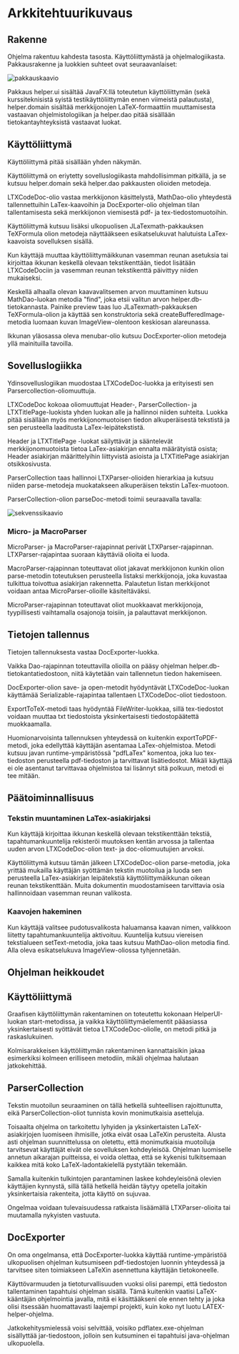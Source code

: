 # Arkkitehtuurikuvaus

## Rakenne
Ohjelma rakentuu kahdesta tasosta. Käyttöliittymästä ja ohjelmalogiikasta. Pakkausrakenne ja luokkien suhteet ovat seuraavanlaiset:

![pakkauskaavio](https://github.com/alekmus/LaTex-Helper/blob/master/dokumentointi/packagediagram.png)

 Pakkaus helper.ui sisältää JavaFX:llä toteutetun käyttöliittymän (sekä kurssiteknisistä syistä testikäyttöliittymän ennen viimeistä palautusta), helper.domain sisältää merkkijonojen LaTeX-formaattiin muuttamisesta vastaavan ohjelmistologiikan ja helper.dao pitää sisällään tietokantayhteyksistä vastaavat luokat.

## Käyttöliittymä
Käyttöliittymä pitää sisällään yhden näkymän.

Käyttöliittymä on eriytetty sovelluslogiikasta mahdollisimman pitkällä, ja se kutsuu helper.domain sekä helper.dao pakkausten olioiden metodeja.

LTXCodeDoc-olio vastaa merkkijonon käsittelystä, MathDao-olio yhteydestä tallennettuihin LaTex-kaavoihin ja DocExporter-olio ohjelman tilan tallentamisesta sekä merkkijonon viemisestä pdf- ja tex-tiedostomuotoihin.

Käyttöliittymä kutsuu lisäksi ulkopuolisen JLaTexmath-pakkauksen TeXFormula olion metodeja näyttääkseen esikatselukuvat halutuista LaTex-kaavoista sovelluksen sisällä.

Kun käyttäjä muuttaa käyttöliittymäikkunan vasemman reunan asetuksia tai kirjoittaa ikkunan keskellä olevaan tekstikenttään, tiedot lisätään LTXCodeDociin ja vasemman reunan tekstikenttä päivittyy niiden mukaiseksi.

Keskellä alhaalla olevan kaavavalitsemen arvon muuttaminen kutsuu MathDao-luokan metodia "find", joka etsii valitun arvon helper.db-tietokannasta. Painike preview taas luo JLaTexmath-pakkauksen TeXFormula-olion ja käyttää sen konstruktoria sekä createBufferedImage-metodia luomaan kuvan ImageView-olentoon keskiosan alareunassa.

Ikkunan yläosassa oleva menubar-olio kutsuu DocExporter-olion metodeja yllä mainituilla tavoilla.

## Sovelluslogiikka

Ydinsovelluslogiikan muodostaa LTXCodeDoc-luokka ja erityisesti sen Parsercollection-oliomuuttuja.

LTXCodeDoc kokoaa oliomuuttujat Header-, ParserCollection- ja LTXTitlePage-luokista yhden luokan alle ja hallinnoi niiden suhteita. Luokka pitää sisällään myös merkkijonomuotoisen tiedon alkuperäisestä tekstistä ja sen perusteella laaditusta LaTex-leipätekstistä.

Header ja LTXTitlePage -luokat säilyttävät ja sääntelevät merkkijonomuotoista tietoa LaTex-asiakirjan ennalta määrätyistä osista; Header asiakirjan määrittelyihin liittyvistä asioista ja LTXTitlePage asiakirjan otsikkosivusta.

ParserCollection taas hallinnoi LTXParser-olioiden hierarkiaa ja kutsuu niiden parse-metodeja muokatakseen alkuperäisen tekstin LaTex-muotoon.

ParserCollection-olion parseDoc-metodi toimii seuraavalla tavalla:

![sekvenssikaavio](https://github.com/alekmus/LaTex-Helper/blob/master/dokumentointi/Parsercollection%20parseDoc(doc).png)

### Micro- ja MacroParser
MicroParser- ja MacroParser-rajapinnat perivät LTXParser-rajapinnan. LTXParser-rajapintaa suoraan käyttäviä olioita ei luoda.

MacroParser-rajapinnan toteuttavat oliot jakavat merkkijonon kunkin olion parse-metodin toteutuksen perusteella listaksi merkkijonoja, joka kuvastaa tulkittua toivottua asiakirjan rakennetta. Palautetun listan merkkijonot voidaan antaa MicroParser-olioille käsiteltäväksi.

MicroParser-rajapinnan toteuttavat oliot muokkaavat merkkijonoja, tyypillisesti vaihtamalla osajonoja toisiin, ja palauttavat merkkijonon.

## Tietojen tallennus
Tietojen tallennuksesta vastaa DocExporter-luokka.

Vaikka Dao-rajapinnan toteuttavilla olioilla on pääsy ohjelman helper.db-tietokantatiedostoon, niitä käytetään vain tallennetun tiedon hakemiseen.

DocExporter-olion save- ja open-metodit hyödyntävät LTXCodeDoc-luokan käyttämää Serializable-rajapintaa tallentaen LTXCodeDoc-oliot tiedostoon.

ExportToTeX-metodi taas hyödyntää FileWriter-luokkaa, sillä tex-tiedostot voidaan muuttaa txt tiedostoista yksinkertaisesti tiedostopäätettä muokkaamalla.

Huomionarvoisinta tallennuksen yhteydessä on kuitenkin exportToPDF-metodi, joka edellyttää käyttäjän asentamaa LaTex-ohjelmistoa. Metodi kutsuu javan runtime-ympäristössä "pdfLaTex" komentoa, joka luo tex-tiedoston perusteella pdf-tiedoston ja tarvittavat lisätiedostot. Mikäli käyttäjä ei ole asentanut tarvittavaa ohjelmistoa tai lisännyt sitä polkuun, metodi ei tee mitään.

## Päätoiminnallisuus
### Tekstin muuntaminen LaTex-asiakirjaksi
Kun käyttäjä kirjoittaa ikkunan keskellä olevaan tekstikenttään tekstiä, tapahtumankuuntelija rekisteröi muutoksen kentän arvossa ja tallentaa uuden arvon LTXCodeDoc-olion text- ja doc-oliomuutujien arvoksi.

Käyttöliittymä kutsuu tämän jälkeen LTXCodeDoc-olion parse-metodia, joka yrittää mukailla käyttäjän syöttämän tekstin muotoilua ja luoda sen perusteella LaTex-asiakirjan leipätekstiä käyttöliittymäikkunan oikean reunan tekstikenttään. Muita dokumentin muodostamiseen tarvittavia osia hallinnoidaan vasemman reunan valikosta.

### Kaavojen hakeminen
Kun käyttäjä valitsee pudotusvalikosta haluamansa kaavan nimen, valikkoon liitetty tapahtumankuuntelija aktivoituu. Kuuntelija kutsuu viereisen tekstialueen setText-metodia, joka taas kutsuu MathDao-olion metodia find. Alla oleva esikatselukuva ImageView-oliossa tyhjennetään.

## Ohjelman heikkoudet
## Käyttöliittymä
Graafisen käyttöliittymän rakentaminen on toteutettu kokonaan HelperUI-luokan start-metodissa, ja vaikka käyttöliittymäelementit pääasiassa yksinkertaisesti syöttävät tietoa LTXCodeDoc-oliolle, on metodi pitkä ja raskaslukuinen.

Kolmisarakkeisen käyttöliittymän rakentaminen kannattaisikin jakaa esimerkiksi kolmeen erilliseen metodiin, mikäli ohjelmaa halutaan jatkokehittää.

## ParserCollection
Tekstin muotoilun seuraaminen on tällä hetkellä suhteellisen rajoittunutta, eikä ParserCollection-oliot tunnista kovin monimutkaisia asetteluja.

Toisaalta ohjelma on tarkoitettu lyhyiden ja yksinkertaisten LaTeX-asiakirjojen luomiseen ihmisille, jotka eivät osaa LaTeXin perusteita. Alusta asti ohjelman suunnittelussa on oletettu, että monimutkaisia muotoiluja tarvitsevat käyttäjät eivät ole sovelluksen kohdeyleisöä. Ohjelman luomiselle annetun aikarajan puitteissa, ei voida olettaa, että se kykenisi tulkitsemaan kaikkea mitä koko LaTeX-ladontakielellä pystytään tekemään.

Samalla kuitenkin tulkintojen parantaminen laskee kohdeyleisönä olevien käyttäjien kynnystä, sillä tällä hetkellä heidän täytyy opetella joitakin yksinkertaisia rakenteita, jotta käyttö on sujuvaa.

Ongelmaa voidaan tulevaisuudessa ratkaista lisäämällä LTXParser-olioita tai muutamalla nykyisten vastuuta.

## DocExporter
On oma ongelmansa, että DocExporter-luokka käyttää runtime-ympäristöä ulkopuolisen ohjelman kutsumiseen pdf-tiedostojen luonnin yhteydessä ja tarvitsee siten toimiakseen LaTeXin asennettuna käyttäjän tietokoneelle.

Käyttövarmuuden ja tietoturvallisuuden vuoksi olisi parempi, että tiedoston tallentaminen tapahtuisi ohjelman sisällä. Tämä kuitenkin vaatisi LaTeX-kääntäjän ohjelmointia javalla, mitä ei käsittääkseni ole ennen tehty ja joka olisi itsessään huomattavasti laajempi projekti, kuin koko nyt luotu LATEX-helper-ohjelma.

Jatkokehitysmielessä voisi selvittää, voisiko pdflatex.exe-ohjelman sisällyttää jar-tiedostoon, jolloin sen kutsuminen ei tapahtuisi java-ohjelman ulkopuolella.
